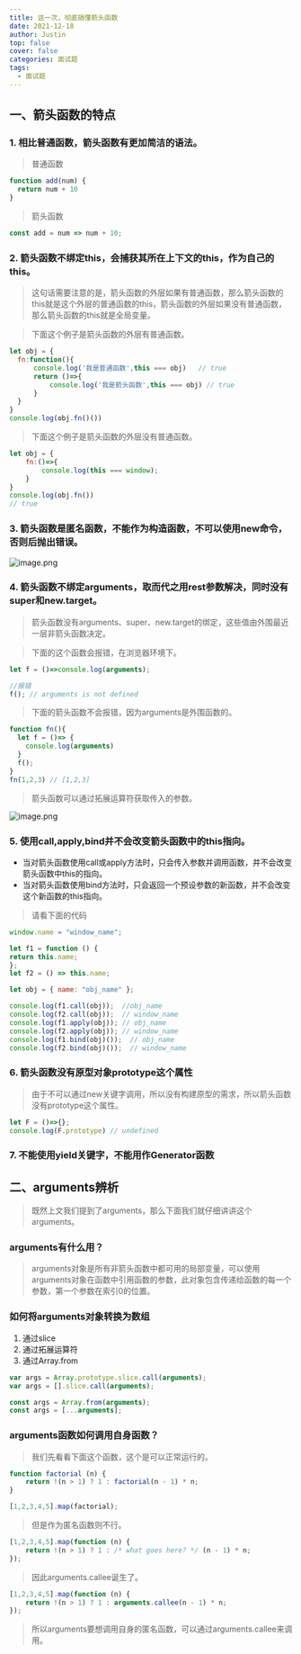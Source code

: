 ```yaml
---
title: 这一次，彻底搞懂箭头函数
date: 2021-12-18
author: Justin
top: false
cover: false
categories: 面试题
tags:
  - 面试题
---
```


## 一、箭头函数的特点
### 1. 相比普通函数，箭头函数有更加简洁的语法。
> 普通函数

```js
function add(num) {
  return num + 10
}
```

> 箭头函数

```js
const add = num => num + 10;
```

### 2. 箭头函数不绑定this，会捕获其所在上下文的this，作为自己的this。

>这句话需要注意的是，箭头函数的外层如果有普通函数，那么箭头函数的this就是这个外层的普通函数的this，箭头函数的外层如果没有普通函数，那么箭头函数的this就是全局变量。

>下面这个例子是箭头函数的外层有普通函数。

```js
let obj = {
  fn:function(){
      console.log('我是普通函数',this === obj)   // true
      return ()=>{
          console.log('我是箭头函数',this === obj) // true
      }
  }
}
console.log(obj.fn()())
```

> 下面这个例子是箭头函数的外层没有普通函数。

```js
let obj = {
    fn:()=>{
        console.log(this === window);
    }
}
console.log(obj.fn())
// true
```

### 3. 箭头函数是匿名函数，不能作为构造函数，不可以使用new命令，否则后抛出错误。

![image.png](https://img-blog.csdnimg.cn/img_convert/280adf1068075c1e31a404ce581599fd.png)

### 4. 箭头函数不绑定arguments，取而代之用rest参数解决，同时没有super和new.target。

> 箭头函数没有arguments、super、new.target的绑定，这些值由外围最近一层非箭头函数决定。

> 下面的这个函数会报错，在浏览器环境下。

```js
let f = ()=>console.log(arguments);

//报错
f(); // arguments is not defined
```

> 下面的箭头函数不会报错，因为arguments是外围函数的。

```js
function fn(){
  let f = ()=> {
    console.log(arguments)
  }
  f();
}
fn(1,2,3) // [1,2,3]
```

> 箭头函数可以通过拓展运算符获取传入的参数。

![image.png](https://img-blog.csdnimg.cn/img_convert/9a098bd1025e762ac34d19325f9a9a32.png)

### 5. 使用call,apply,bind并不会改变箭头函数中的this指向。

* 当对箭头函数使用call或apply方法时，只会传入参数并调用函数，并不会改变箭头函数中this的指向。
* 当对箭头函数使用bind方法时，只会返回一个预设参数的新函数，并不会改变这个新函数的this指向。

> 请看下面的代码

```js
window.name = "window_name";

let f1 = function () {
return this.name;
};
let f2 = () => this.name;

let obj = { name: "obj_name" };

console.log(f1.call(obj));  //obj_name
console.log(f2.call(obj));  // window_name
console.log(f1.apply(obj)); // obj_name
console.log(f2.apply(obj)); // window_name
console.log(f1.bind(obj)());  // obj_name
console.log(f2.bind(obj)());  // window_name
```

### 6. 箭头函数没有原型对象prototype这个属性

>由于不可以通过new关键字调用，所以没有构建原型的需求，所以箭头函数没有prototype这个属性。

```js
let F = ()=>{};
console.log(F.prototype) // undefined
```

### 7. 不能使用yield关键字，不能用作Generator函数

## 二、arguments辨析
>既然上文我们提到了arguments，那么下面我们就仔细讲讲这个arguments。

### arguments有什么用？
>arguments对象是所有非箭头函数中都可用的局部变量，可以使用arguments对象在函数中引用函数的参数，此对象包含传递给函数的每一个参数，第一个参数在索引0的位置。

### 如何将arguments对象转换为数组
1. 通过slice
2. 通过拓展运算符
3. 通过Array.from

```js
var args = Array.prototype.slice.call(arguments);
var args = [].slice.call(arguments);

const args = Array.from(arguments);
const args = [...arguments];
```

### arguments函数如何调用自身函数？

>我们先看看下面这个函数，这个是可以正常运行的。

```js
function factorial (n) {
    return !(n > 1) ? 1 : factorial(n - 1) * n;
}

[1,2,3,4,5].map(factorial);
```

>但是作为匿名函数则不行。

```js
[1,2,3,4,5].map(function (n) {
    return !(n > 1) ? 1 : /* what goes here? */ (n - 1) * n;
});
```

> 因此arguments.callee诞生了。

```js
[1,2,3,4,5].map(function (n) {
    return !(n > 1) ? 1 : arguments.callee(n - 1) * n;
});
```

> 所以arguments要想调用自身的匿名函数，可以通过arguments.callee来调用。


